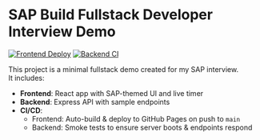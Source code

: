 # SAP Build Fullstack Developer Interview Demo

[![Frontend Deploy](https://github.com/<your-username>/SAP-Build-Fullstack-Developer-Interview/actions/workflows/deploy-frontend.yml/badge.svg)](https://github.com/<your-username>/SAP-Build-Fullstack-Developer-Interview/actions/workflows/deploy-frontend.yml)
[![Backend CI](https://github.com/<your-username>/SAP-Build-Fullstack-Developer-Interview/actions/workflows/backend-ci.yml/badge.svg)](https://github.com/<your-username>/SAP-Build-Fullstack-Developer-Interview/actions/workflows/backend-ci.yml)

This project is a minimal fullstack demo created for my SAP interview.  
It includes:
- **Frontend**: React app with SAP-themed UI and live timer
- **Backend**: Express API with sample endpoints
- **CI/CD**:
  - Frontend: Auto-build & deploy to GitHub Pages on push to `main`
  - Backend: Smoke tests to ensure server boots & endpoints respond
